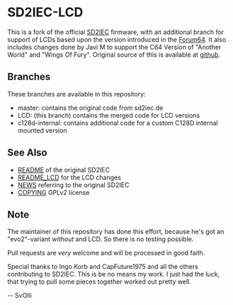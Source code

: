  SD2IEC-LCD
============

This is a fork of the official [SD2IEC](https://sd2iec.de/) firmware, with
an additional branch for support of LCDs based upon the version introduced
in the
[Forum64](https://www.forum64.de/index.php?thread/74116-lcd-sd2iec-firmware-1-0-0-f%C3%BCr-larsp-layout/).
It also includes changes done by Javi M to support the C64 Version of
"Another World" and "Wings Of Fury". Original source of this is available
at [github](https://github.com/jamarju/sd2iec-anotherworld/).

Branches
--------
These branches are available in this repository:

- master: contains the original code from sd2iec.de
- LCD: (this branch) contains the merged code for LCD versions
- c128d-internal: contains additional code for a custom C128D
  internal mounted version

See Also
--------
- [README](README) of the original SD2IEC
- [README_LCD](README_LCD) for the LCD changes
- [NEWS](NEWS) referring to the original SD2IEC
- [COPYING](COPYING) GPLv2 license

Note
----
The maintainer of this repository has done this effort, because he's got
an "evo2"-variant *without* and LCD. So there is no testing possible.

Pull requests are *very* welcome and will be processed in good faith.

Special thanks to Ingo Korb and CapFuture1975 and all the others
contributing to SD2IEC. This is be no means my work. I just had the luck,
that trying to pull some pieces together worked out pretty well.

-- SvOlli
